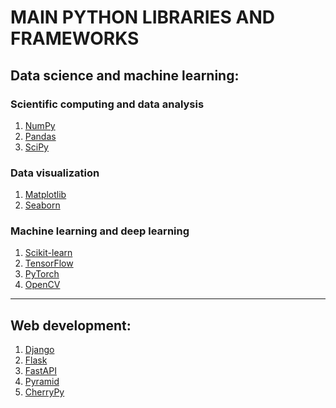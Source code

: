 # MAIN PYTHON LIBRARIES AND FRAMEWORKS

## Data science and machine learning:

### Scientific computing and data analysis

1. <a href="https://numpy.org">NumPy</a>
2. <a href="https://pandas.pydata.org/">Pandas</a>
3. <a href="https://scipy.org">SciPy</a>

### Data visualization

1. <a href="https://matplotlib.org">Matplotlib</a>
2. <a href="https://seaborn.pydata.org/">Seaborn</a>

### Machine learning and deep learning

1. <a href="https://scikit-learn.org">Scikit-learn</a>
2. <a href="https://tensorflow.org">TensorFlow</a>
3. <a href="https://pytorch.org">PyTorch</a>
4. <a href="https://opencv.org">OpenCV</a>

<hr>

## Web development:

1. <a href="https://djangoproject.com">Django</a>
2. <a href="https://flask.palletsprojects.com">Flask</a>	
3. <a href="https://fastapi.tiangolo.com">FastAPI</a>
4. <a href="https://trypyramid.com">Pyramid</a>
5. <a href="https://cherrypy.dev">CherryPy</a>